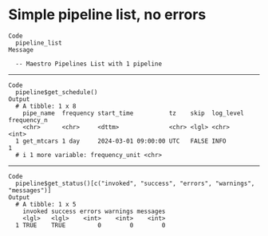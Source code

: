 # Simple pipeline list, no errors

    Code
      pipeline_list
    Message
      
      -- Maestro Pipelines List with 1 pipeline 

---

    Code
      pipeline$get_schedule()
    Output
      # A tibble: 1 x 8
        pipe_name  frequency start_time          tz    skip  log_level frequency_n
        <chr>      <chr>     <dttm>              <chr> <lgl> <chr>           <int>
      1 get_mtcars 1 day     2024-03-01 09:00:00 UTC   FALSE INFO                1
      # i 1 more variable: frequency_unit <chr>

---

    Code
      pipeline$get_status()[c("invoked", "success", "errors", "warnings", "messages")]
    Output
      # A tibble: 1 x 5
        invoked success errors warnings messages
        <lgl>   <lgl>    <int>    <int>    <int>
      1 TRUE    TRUE         0        0        0

